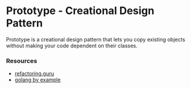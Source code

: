 # Prototype - Creational Design Pattern

Prototype is a creational design pattern that lets you copy existing objects without making your code dependent on their classes.

### Resources
- [refactoring.guru](https://refactoring.guru/design-patterns/prototype)
- [golang by example](https://golangbyexample.com/prototype-design-pattern-go/)
